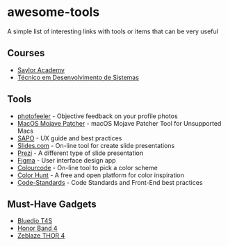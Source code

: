 # awesome-tools

A simple list of interesting links with tools or items that can be very useful

## Courses

- [Saylor Academy](https://www.saylor.org)
- [Técnico em Desenvolvimento de Sistemas](http://senaiweb.fieb.org.br/senai2/cursos/desenvolvimento-de-sistemas/)

## Tools

- [photofeeler](https://www.photofeeler.com/) - Objective feedback on your profile photos
- [MacOS Mojave Patcher](http://dosdude1.com/mojave/#downloads) - macOS Mojave Patcher Tool for Unsupported Macs
- [SAPO](https://ux.sapo.pt/) - UX guide and best practices
- [Slides.com](https://slides.com/) - On-line tool for create slide presentations
- [Prezi](https://prezi.com/) - A different type of slide presentation
- [Figma](https://www.figma.com/) - User interface design app
- [Colourcode](https://colourco.de/) - On-line tool to pick a color scheme
- [Color Hunt](https://colorhunt.co/) - A free and open platform for color inspiration
- [Code-Standards](http://andrecomws.com/lab/code-standards/) - Code Standards and Front-End best practices


## Must-Have Gadgets

- [Bluedio T4S](https://www.gearbest.com/earbud-headphones/pp_1156989.html?wid=1433363)
- [Honor Band 4](https://br.gearbest.com/smart-watches/pp_009560175050.html?wid=1433363#goodsDetail)
- [Zeblaze THOR 4](https://www.gearbest.com/smart-watch-phone/pp_009958858432.html?wid=1527929#goodsDetail)
